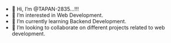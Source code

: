 - 👋 Hi, I’m @TAPAN-2835...!!!
- 👀 I’m interested in Web Development.
- 🌱 I’m currently learning Backend Development. 
- 💞️ I’m looking to collaborate on different projects related to web development.


<!---
TAPAN-2835/TAPAN-2835 is a ✨ special ✨ repository because its `README.md` (this file) appears on your GitHub profile.
You can click the Preview link to take a look at your changes.
--->
